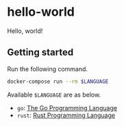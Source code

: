 # hello-world

Hello, world!

## Getting started

Run the following command.
```bash
docker-compose run --rm $LANGUAGE
```

Available `$LANGUAGE` are as below.
* `go`: [The Go Programming Language](https://golang.org/)
* `rust`: [Rust Programming Language](https://www.rust-lang.org/)
